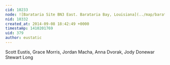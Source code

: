 ```yaml
---
cid: 10233
node: ![Barataria Site BN3 East. Barataria Bay, Louisiana](../map/barataria-site-bn3-east-barataria-bay-louisiana/04-19-2014)
nid: 10332
created_at: 2014-09-08 18:42:49 +0000
timestamp: 1410201769
uid: 379
author: eustatic
---
```


Scott Eustis, Grace Morris, Jordan Macha, Anna Dvorak, Jody Donewar
Stewart Long